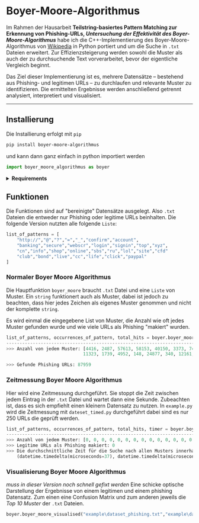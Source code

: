 # Boyer-Moore-Algorithmus
Im Rahmen der Hausarbeit **Teilstring-basiertes Pattern Matching zur Erkennung von Phishing-URLs, _Untersuchung der Effektivität des Boyer-Moore-Algorithmus_** habe ich die C++-Implementierung des Boyer-Moore-Algorithmus von [Wikipedia](https://de.wikipedia.org/wiki/Boyer-Moore-Algorithmus) in Python portiert und um die Suche in `.txt` Dateien erweitert. Zur Effizienzsteigerung werden sowohl die Muster als auch der zu durchsuchende Text vorverarbeitet, bevor der eigentliche Vergleich beginnt.

Das Ziel dieser Implementierung ist es, mehrere Datensätze – bestehend aus Phishing- und legitimen URLs – zu durchlaufen und relevante Muster zu identifizieren. Die ermittelten Ergebnisse werden anschließend getrennt analysiert, interpretiert und visualisiert.

--------------------
## Installierung

Die Installierung erfolgt mit `pip`

```sh
pip install boyer-moore-algorithmus
```
und kann dann ganz einfach in python importiert werden
```python
import boyer_moore_algorithmus as boyer
```

<details><summary><b>Requirements</b></summary> 
    
Das Packet benötigt eine Reihe an andere Packete um ohne Probleme zu funktionieren, diese in der `requirements.txt` aufgelistet. Sie 
können diese Anforderungen ganz einfach installieren:
```sh
pip install -r requirements.txt
```
</details>

## Funktionen
Die Funktionen sind auf "bereinigte" Datensätze ausgelegt. Also `.txt` Dateien die entweder nur Phishing oder legitime URLs beinhalten.
Die folgende Version nutzten alle folgende `Liste`:

```python
list_of_patterns = [
    "http://","@","?","=","_","confirm","account",
    "banking","secure","webscr","login","signin","top","xyz",
    "cn","info","shop","online","sbs","ru","lol","site","cfd"
    "club","bond","live","cc","life","click","paypal"
]
```


### Normaler Boyer Moore Algorithmus 

Die Hauptfunktion `boyer_moore` braucht `.txt` Datei und eine `Liste`
von Muster. Ein `string` funktionert auch als Muster, dabei ist jedoch zu beachten, dass hier jedes Zeichen als eigenes Muster genommen und nicht der komplette `string`. 

Es wird einmal die eingegebene List von Muster, die Anzahl wie oft jedes Muster gefunden wurde und wie viele URLs als Phishing "makiert" wurden.

```python
list_of_patterns, occurrences_of_pattern, total_hits = boyer.boyer_moore("example\dataset_phishing.txt",list_of_patterns)
-----------------------------------------------------------------------
>>> Anzahl von jedem Muster: [4416, 2487, 57613, 58153, 40150, 3373, 7422, 628, 9231, 12980, 38567, 1920, 4545, 1159, 8397,
                             11323, 1739, 4952, 148, 24877, 340, 12161, 0, 57, 1015, 20146, 552, 1068, 19604] 

>>> Gefunde Phishing URLs: 87959
```

### Zeitmessung Boyer Moore Algorithmus 

Hier wird eine Zeitmessung durchgeführt. Sie stoppt die Zeit zwischen jedem Eintrag in der `.txt` Datei und wartet dann eine Sekunde.
Zubeachten ist, dass es sich empfiehlt einen kleinern Datensatz zu nutzen. In `example.py` wird die Zeitmessung mit `dateset_timed.py` durchgeführt
dabei sind es nur 250 URLs die geprüft werden.

```python
list_of_patterns, occurrences_of_pattern, total_hits, timer = boyer.boyer_moore_timed("example\dataset_timed.txt",list_of_patterns)
-----------------------------------------------------------------------
>>> Anzahl von jedem Muster: [0, 0, 0, 0, 0, 0, 0, 0, 0, 0, 0, 0, 0, 0, 0, 0, 0, 0, 0, 0, 0, 0, 0, 0, 0, 0, 0, 0, 0] 
>>> Legitime URLs als Phishing makiert: 0 
>>> Die durchschnittliche Zeit für die Suche nach allen Musters innerhalb einer URL bzw. 50 URLs:
    (datetime.timedelta(microseconds=37), datetime.timedelta(microseconds=1850))
```

### Visualisierung Boyer Moore Algorithmus 
_muss in dieser Version noch schnell gefixt werden_
Eine schicke optische Darstellung der Ergebnisse von einem legitimen und einem phishing Datensatz. Zum einen eine Confusion Matrix und zum
anderen jeweils die _Top 10 Muster_ der `.txt` Dateien.

```python
boyer.boyer_moore_visualised("example\dataset_phishing.txt","example\dataset_legitim.txt",list_of_patterns)
```



